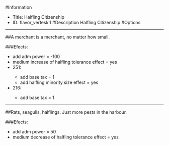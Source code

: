 #Information
 - Title: Halfling Citizenship
 - ID: flavor_vertesk.1
#Description
Halfling Citizenship
#Options

___
##A merchant is a merchant, no matter how small.

###Efects:<ul><li>add adm power = -100</li><li>medium increase of halfling tolerance effect = yes</li><li>251:</li><ul><li>add base tax = 1</li><li>add halfling minority size effect = yes</li></ul><li>216:</li><ul><li>add base tax = 1</li></ul></ul>

___
##Rats, seagulls, halflings. Just more pests in the harbour.

###Efects:<ul><li>add adm power = 50</li><li>medium decrease of halfling tolerance effect = yes</li></ul>
